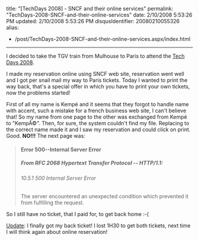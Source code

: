 title: "[TechDays 2008] - SNCF and their online services"
permalink: "TechDays-2008-SNCF-and-their-online-services"
date: 2/10/2008 5:53:26 PM
updated: 2/10/2008 5:53:26 PM
disqusIdentifier: 20080210055326
alias:
 - /post/TechDays-2008-SNCF-and-their-online-services.aspx/index.html
---
I decided to take the TGV train from Mulhouse to Paris to attend the [Tech Days 2008](http://www.microsoft.com/france/mstechdays/default.aspx?e=commdevtechead).

I made my reservation online using SNCF web site, reservation went well and I got per snail mail my way to Paris tickets. Today I wanted to print the way back, that's a special offer in which you have to print your own tickets, now the problems started!
<!-- more -->

First of all my name is Kempé and it seems that they forgot to handle name with accent, such a mistake for a french business web site, I can't believe that! So my name from one page to the other was exchanged from Kempé to "KempÃ©". Then, for sure, the system couldn't find my file. Replacing to the correct name made it and I saw my reservation and could click on print. Good. **NO!!!** The next page was:

> #### Error 500--Internal Server Error
> 
> ##### From RFC 2068 *Hypertext Transfer Protocol -- HTTP/1.1*:
> 
> ###### 10.5.1 500 Internal Server Error
> 
> The server encountered an unexpected condition which prevented it from fulfilling the request.

So I still have no ticket, that I paid for, to get back home :-(

<u>Update</u>: I finally got my back ticket! I lost 1H30 to get both tickets, next time I will think again about online reservation!
